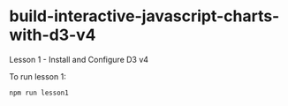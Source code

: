 # build-interactive-javascript-charts-with-d3-v4

Lesson 1 - Install and Configure D3 v4

To run lesson 1:
```
npm run lesson1
```
